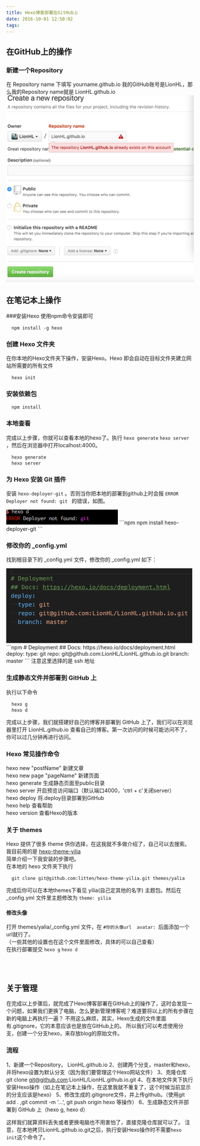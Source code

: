 ```yaml
---
title: Hexo博客部署在GitHub上
date: 2016-10-01 12:50:02
tags:
---
```


## 在GitHub上的操作
### 新建一个Repository
在 Repository name 下填写 yourname.github.io
我的GitHub账号是LionHL，那么我的Repository name就是 LionHL.github.io
<img src='/./bimages/img01.png' width='600' height='500'/>

## 在笔记本上操作
###安装Hexo
使用npm命令安装即可

```npm
  npm install -g hexo
```

### 创建 Hexo 文件夹
在你本地的Hexo文件夹下操作，安装Hexo。Hexo 即会自动在目标文件夹建立网站所需要的所有文件

```npm
  hexo init
```

### 安装依赖包

```npm
  npm install
```

### 本地查看
完成以上步骤，你就可以查看本地的hexo了。执行 `hexo generate`  `hexo server` ，然后在浏览器中打开localhost:4000。

```npm
  hexo generate
  hexo server
```

### 为 Hexo 安装 Git 插件
安装 `hexo-deployer-git` 。否则当你把本地的部署到github上时会报 `ERROR Deployer not found: git ` 的错误，如图。

<img src='/./bimages/img02.png' width='300' height='40'/>
```npm 
  npm install hexo-deployer-git
```

### 修改你的 _config.yml 
找到根目录下的 _config.yml 文件，修改你的 _config.yml 如下：

<img src='/./bimages/img03.png' width='500' height='200'/>
```npm
  # Deployment
  ## Docs: https://hexo.io/docs/deployment.html
  deploy:
    type: git
    repo: git@github.com:LionHL/LionHL.github.io.git
    branch: master
```
注意这里选择的是 ssh 地址   
   
### 生成静态文件并部署到 GitHub 上
执行以下命令

```npm 
  hexo g
  hexo d
```
完成以上步骤，我们就搭建好自己的博客并部署到 GitHub 上了，我们可以在浏览器里打开 LionHL.github.io 查看自己的博客。第一次访问的时候可能访问不了，你可以过几分钟再进行访问。


### Hexo 常见操作命令
hexo new "postName" 新建文章   
hexo new page "pageName" 新建页面   
hexo generate 生成静态页面至public目录   
hexo server 开启预览访问端口（默认端口4000，'ctrl + c'关闭server）   
hexo deploy 将.deploy目录部署到GitHub   
hexo help   查看帮助   
hexo version  查看Hexo的版本


### 关于 themes
Hexo 提供了很多 theme 供你选择，在这我就不多做介绍了，自己可以去搜索。   
我目前用的是 <a href='https://github.com/litten/hexo-theme-yilia' target='_blank'>hexo-theme-yilia</a>   
简单介绍一下我安装的步骤吧。   
在本地的 hexo 文件夹下执行

```npm 
  git clone git@github.com:litten/hexo-theme-yilia.git themes/yalia
```
完成后你可以在本地themes下看见 yilia(自己定其他的名字) 主题包。然后在 _config.yml 文件里主题修改为 `theme: yilia`
#### 修改头像
打开 themes/yalia/_config.yml 文件，在 `#你的头像url  avatar: `后面添加一个url就行了。   
（一些其他的设置也在这个文件里面修改，具体的可以自己查看）  
在执行部署提交 `hexo g` `hexo d`
   
<br><br>
## 关于管理
在完成以上步骤后，就完成了Hexo博客部署在GitHub上的操作了，这时会发现一个问题，如果我们更换了电脑，怎么更新管理博客呢？难道要将以上的所有步骤在新的电脑上再执行一遍？
不用这么麻烦，其实，Hexo生成的文件里面有.gitignore，它的本意应该也是放在GitHub上的。
所以我们可以考虑使用分支，创建一个分支hexo，来存放blog的原始文件。

### 流程
1、新建一个Repository， LionHL.github.io
2、创建两个分支，master和hexo，并将hexo设置为默认分支（因为我们要管理这个Hexo网站文件）
3、克隆仓库 git clone git@github.com:LionHL/LionHL.github.io.git
4、在本地文件夹下执行安装Hexo操作（如上在笔记本上操作，在这里我就不重复了，这个时候当前显示的分支应该是hexo）
5、修改生成的.gitignore文件，并上传github。（使用git add . ,git commit -m '...', git push origin hexo 等操作）
6、生成静态文件并部署到 GitHub 上（hexo g, hexo d）

这样我们就算资料丢失或者更换电脑也不用害怕了，直接克隆仓库就可以了。
注意，在本地拷贝LionHL.github.io.git之后，执行安装Hexo操作时不需要`hexo init`这个命令了。
